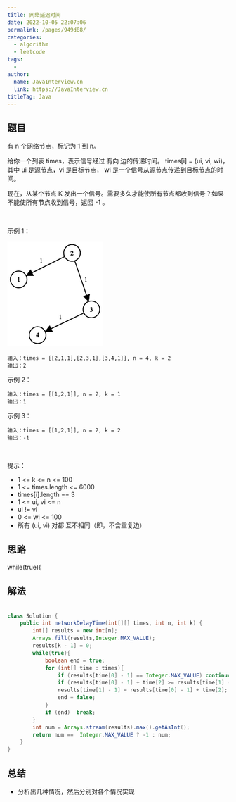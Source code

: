 ```yaml
---
title: 网络延迟时间
date: 2022-10-05 22:07:06
permalink: /pages/949d88/
categories:
  - algorithm
  - leetcode
tags:
  - 
author: 
  name: JavaInterview.cn
  link: https://JavaInterview.cn
titleTag: Java
---
```


## 题目

有 n 个网络节点，标记为 1 到 n。

给你一个列表 times，表示信号经过 有向 边的传递时间。 times[i] = (ui, vi, wi)，其中 ui 是源节点，vi 是目标节点， wi 是一个信号从源节点传递到目标节点的时间。

现在，从某个节点 K 发出一个信号。需要多久才能使所有节点都收到信号？如果不能使所有节点收到信号，返回 -1 。

 

示例 1：

![](../../../media/pictures/leetcode/931_example_1.png)


    输入：times = [[2,1,1],[2,3,1],[3,4,1]], n = 4, k = 2
    输出：2
示例 2：

    输入：times = [[1,2,1]], n = 2, k = 1
    输出：1
示例 3：

    输入：times = [[1,2,1]], n = 2, k = 2
    输出：-1
 

提示：

- 1 <= k <= n <= 100
- 1 <= times.length <= 6000
- times[i].length == 3
- 1 <= ui, vi <= n
- ui != vi
- 0 <= wi <= 100
- 所有 (ui, vi) 对都 互不相同（即，不含重复边）


## 思路

while(true){

## 解法
```java

class Solution {
    public int networkDelayTime(int[][] times, int n, int k) {
        int[] results = new int[n];
        Arrays.fill(results,Integer.MAX_VALUE);
        results[k - 1] = 0;
        while(true){
            boolean end = true;
            for (int[] time : times){
                if (results[time[0] - 1] == Integer.MAX_VALUE) continue;
                if (results[time[0] - 1] + time[2] >= results[time[1] -1]) continue;
                results[time[1] - 1] = results[time[0] - 1] + time[2];
                end = false;
            }
            if (end)  break;
        }
        int num = Arrays.stream(results).max().getAsInt();
        return num ==  Integer.MAX_VALUE ? -1 : num;
    }
}
```

## 总结

- 分析出几种情况，然后分别对各个情况实现 
